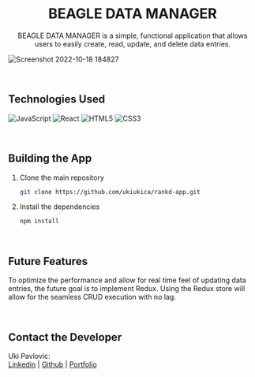 <h1 align="center">BEAGLE DATA MANAGER</h1>

<p align="center">BEAGLE DATA MANAGER is a simple, functional application that allows users to easily create, read, update, and delete data entries.</p>

![Screenshot 2022-10-18 184827](https://user-images.githubusercontent.com/98477390/196559491-7afeab6c-6bb3-4e49-849e-39423ca16c92.jpg)


<br />

## Technologies Used
![JavaScript](https://img.shields.io/badge/javascript-%23323330.svg?style=for-the-badge&logo=javascript&logoColor=%23F7DF1E)
![React](https://img.shields.io/badge/react-%2320232a.svg?style=for-the-badge&logo=react&logoColor=%2361DAFB)
![HTML5](https://img.shields.io/badge/html5-%23E34F26.svg?style=for-the-badge&logo=html5&logoColor=white)
![CSS3](https://img.shields.io/badge/css3-%231572B6.svg?style=for-the-badge&logo=css3&logoColor=white)

<br />

## Building the App
1. Clone the main repository

   ```bash
   git clone https://github.com/ukiukica/rankd-app.git
   ```

2. Install the dependencies

      ```bash
      npm install
      ```

<br />

## Future Features
To optimize the performance and allow for real time feel of updating data entries, the future goal is to implement Redux. Using the Redux store will allow for the seamless CRUD execution with no lag.

<br />

## Contact the Developer
Uki Pavlovic:
<br />
<a href="https://www.linkedin.com/in/ukipavlovic/">Linkedin</a> | <a href="https://github.com/ukiukica/">Github</a> | <a href="https://ukipavlovic.com/">Portfolio</a>
